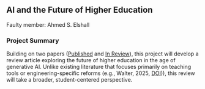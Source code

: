 ## AI and the Future of Higher Education

Faulty member: Ahmed S. Elshall  

### Project Summary

Building on two papers ([Published](https://doi.org/10.3389/feduc.2025.1596462) and [In Review](https://github.com/aselshall/rm/blob/main/hw/projects/A3_manuscript.pdf)), this project will develop a review article exploring the future of higher education in the age of generative AI. Unlike existing literature that focuses primarily on teaching tools or engineering-specific reforms (e.g., Walter, 2025, [DOI](https://doi.org/10.1186/s41239-024-00448-3))), this review will take a broader, student-centered perspective.
